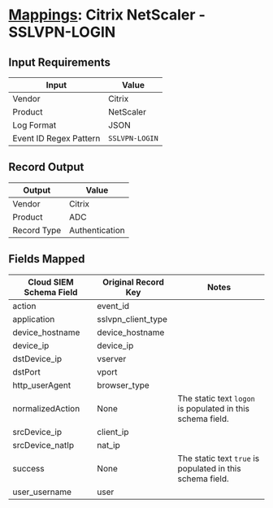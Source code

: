 # [Mappings](README.md): Citrix NetScaler - SSLVPN-LOGIN

## Input Requirements

|Input|Value|
|-----|-----|
|Vendor|Citrix|
|Product|NetScaler|
|Log Format|JSON|
|Event ID Regex Pattern|`SSLVPN-LOGIN`|

## Record Output

|Output|Value|
|------|-----|
|Vendor|Citrix|
|Product|ADC|
|Record Type|Authentication|

## Fields Mapped

|Cloud SIEM Schema Field|Original Record Key|Notes|
|-----------------------|-------------------|-----|
|action|event_id||
|application|sslvpn_client_type||
|device_hostname|device_hostname||
|device_ip|device_ip||
|dstDevice_ip|vserver||
|dstPort|vport||
|http_userAgent|browser_type||
|normalizedAction|None|The static text `logon` is populated in this schema field.|
|srcDevice_ip|client_ip||
|srcDevice_natIp|nat_ip||
|success|None|The static text `true` is populated in this schema field.|
|user_username|user||

